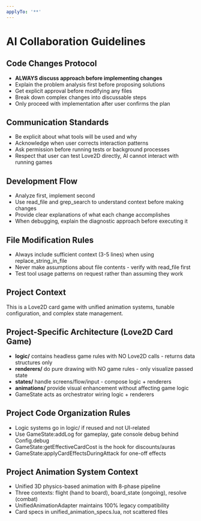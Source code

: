 ```yaml
---
applyTo: '**'
---
```


# AI Collaboration Guidelines

## Code Changes Protocol
- **ALWAYS discuss approach before implementing changes**
- Explain the problem analysis first before proposing solutions
- Get explicit approval before modifying any files
- Break down complex changes into discussable steps
- Only proceed with implementation after user confirms the plan

## Communication Standards  
- Be explicit about what tools will be used and why
- Acknowledge when user corrects interaction patterns
- Ask permission before running tests or background processes
- Respect that user can test Love2D directly, AI cannot interact with running games

## Development Flow
- Analyze first, implement second
- Use read_file and grep_search to understand context before making changes
- Provide clear explanations of what each change accomplishes
- When debugging, explain the diagnostic approach before executing it

## File Modification Rules
- Always include sufficient context (3-5 lines) when using replace_string_in_file
- Never make assumptions about file contents - verify with read_file first
- Test tool usage patterns on request rather than assuming they work

## Project Context
This is a Love2D card game with unified animation systems, tunable configuration, and complex state management.

## Project-Specific Architecture (Love2D Card Game)
- **logic/** contains headless game rules with NO Love2D calls - returns data structures only
- **renderers/** do pure drawing with NO game rules - only visualize passed state  
- **states/** handle screens/flow/input - compose logic + renderers
- **animations/** provide visual enhancement without affecting game logic
- GameState acts as orchestrator wiring logic + renderers

## Project Code Organization Rules
- Logic systems go in logic/ if reused and not UI-related
- Use GameState:addLog for gameplay, gate console debug behind Config.debug
- GameState:getEffectiveCardCost is the hook for discounts/auras
- GameState:applyCardEffectsDuringAttack for one-off effects

## Project Animation System Context
- Unified 3D physics-based animation with 8-phase pipeline
- Three contexts: flight (hand to board), board_state (ongoing), resolve (combat)
- UnifiedAnimationAdapter maintains 100% legacy compatibility
- Card specs in unified_animation_specs.lua, not scattered files
